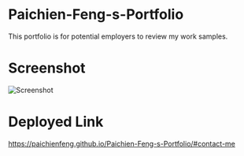 # Paichien-Feng-s-Portfolio
This portfolio is for potential employers to review my work samples.


# Screenshot
![Screenshot](assets/image/Screenshot.bmp)


# Deployed Link
https://paichienfeng.github.io/Paichien-Feng-s-Portfolio/#contact-me
